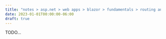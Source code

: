 ```yaml
---
title: "notes > asp.net > web apps > blazor > fundamentals > routing and navigation"
date: 2023-01-01T00:00:00-06:00
draft: true
---
```


TODO...